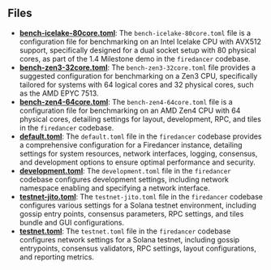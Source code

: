 
## Files
- **[bench-icelake-80core.toml](config/bench-icelake-80core.toml.driver.md)**: The `bench-icelake-80core.toml` file is a configuration file for benchmarking on an Intel Icelake CPU with AVX512 support, specifically designed for a dual socket setup with 80 physical cores, as part of the 1.4 Milestone demo in the `firedancer` codebase.
- **[bench-zen3-32core.toml](config/bench-zen3-32core.toml.driver.md)**: The `bench-zen3-32core.toml` file provides a suggested configuration for benchmarking on a Zen3 CPU, specifically tailored for systems with 64 logical cores and 32 physical cores, such as the AMD EPYC 7513.
- **[bench-zen4-64core.toml](config/bench-zen4-64core.toml.driver.md)**: The `bench-zen4-64core.toml` file is a configuration file for benchmarking on an AMD Zen4 CPU with 64 physical cores, detailing settings for layout, development, RPC, and tiles in the `firedancer` codebase.
- **[default.toml](config/default.toml.driver.md)**: The `default.toml` file in the `firedancer` codebase provides a comprehensive configuration for a Firedancer instance, detailing settings for system resources, network interfaces, logging, consensus, and development options to ensure optimal performance and security.
- **[development.toml](config/development.toml.driver.md)**: The `development.toml` file in the `firedancer` codebase configures development settings, including network namespace enabling and specifying a network interface.
- **[testnet-jito.toml](config/testnet-jito.toml.driver.md)**: The `testnet-jito.toml` file in the `firedancer` codebase configures various settings for a Solana testnet environment, including gossip entry points, consensus parameters, RPC settings, and tiles bundle and GUI configurations.
- **[testnet.toml](config/testnet.toml.driver.md)**: The `testnet.toml` file in the `firedancer` codebase configures network settings for a Solana testnet, including gossip entrypoints, consensus validators, RPC settings, layout configurations, and reporting metrics.
